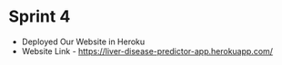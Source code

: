 # Sprint 4
- Deployed Our Website in Heroku
- Website Link - https://liver-disease-predictor-app.herokuapp.com/
